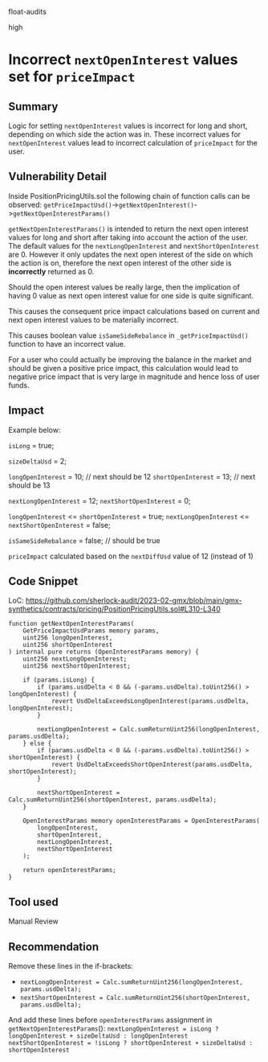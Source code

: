 float-audits

high

# Incorrect `nextOpenInterest` values set for `priceImpact`

## Summary

Logic for setting `nextOpenInterest` values is incorrect for long and short, depending on which side the action was in.
These incorrect values for `nextOpenInterest` values lead to incorrect calculation of `priceImpact` for the user.

## Vulnerability Detail
Inside PositionPricingUtils.sol the following chain of function calls can be observed:
`getPriceImpactUsd()`->`getNextOpenInterest()`->`getNextOpenInterestParams()`

`getNextOpenInterestParams()` is intended to return the next open interest values for long and short after taking into account the action of the user.
The default values for the `nextLongOpenInterest` and `nextShortOpenInterest` are 0.
However it only updates the next open interest of the side on which the action is on, therefore the next open interest of the other side is **incorrectly** returned as 0.

Should the open interest values be really large, then the implication of having 0 value as next open interest value for one side is quite significant.

This causes the consequent price impact calculations based on current and next open interest values to be materially incorrect.

This causes boolean value `isSameSideRebalance` in `_getPriceImpactUsd()` function to have an incorrect value.

For a user who could actually be improving the balance in the market and should be given a positive price impact, this calculation would lead to negative price impact that is very large in magnitude and hence loss of user funds.

## Impact

Example below:

`isLong` = true;

`sizeDeltaUsd` = 2;

`longOpenInterest` = 10; // next should be 12
`shortOpenInterest` = 13; // next should be 13

`nextLongOpenInterest` = 12;
`nextShortOpenInterest` = 0;

`longOpenInterest` <= `shortOpenInterest` = true;
`nextLongOpenInterest` <= `nextShortOpenInterest` = false;

`isSameSideRebalance` = false; // should be true

`priceImpact` calculated based on the `nextDiffUsd` value of 12 (instead of 1)  

## Code Snippet

LoC: https://github.com/sherlock-audit/2023-02-gmx/blob/main/gmx-synthetics/contracts/pricing/PositionPricingUtils.sol#L310-L340

```solidity
function getNextOpenInterestParams(
    GetPriceImpactUsdParams memory params,
    uint256 longOpenInterest,
    uint256 shortOpenInterest
) internal pure returns (OpenInterestParams memory) {
    uint256 nextLongOpenInterest;
    uint256 nextShortOpenInterest;

    if (params.isLong) {
        if (params.usdDelta < 0 && (-params.usdDelta).toUint256() > longOpenInterest) {
            revert UsdDeltaExceedsLongOpenInterest(params.usdDelta, longOpenInterest);
        }

        nextLongOpenInterest = Calc.sumReturnUint256(longOpenInterest, params.usdDelta);
    } else {
        if (params.usdDelta < 0 && (-params.usdDelta).toUint256() > shortOpenInterest) {
            revert UsdDeltaExceedsShortOpenInterest(params.usdDelta, shortOpenInterest);
        }

        nextShortOpenInterest = Calc.sumReturnUint256(shortOpenInterest, params.usdDelta);
    }

    OpenInterestParams memory openInterestParams = OpenInterestParams(
        longOpenInterest,
        shortOpenInterest,
        nextLongOpenInterest,
        nextShortOpenInterest
    );

    return openInterestParams;
}
```

## Tool used

Manual Review

## Recommendation
Remove these lines in the if-brackets:
- `nextLongOpenInterest = Calc.sumReturnUint256(longOpenInterest, params.usdDelta);`
- `nextShortOpenInterest = Calc.sumReturnUint256(shortOpenInterest, params.usdDelta);`

And add these lines before `openInterestParams` assignment in `getNextOpenInterestParams`():
`nextLongOpenInterest = isLong ? longOpenInterest + sizeDeltaUsd : longOpenInterest`
`nextShortOpenInterest = !isLong ? shortOpenInterest + sizeDeltaUsd : shortOpenInterest`
